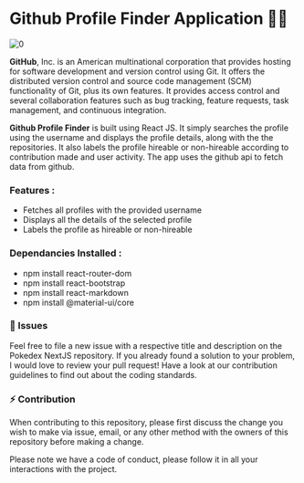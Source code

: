 # Github Profile Finder Application 🐱‍👤

![0](https://user-images.githubusercontent.com/61475220/96919833-f701bb80-14c9-11eb-8eea-1c46ba92b906.jpg)

<b>GitHub</b>, Inc. is an American multinational corporation that provides hosting for software development and version control using Git. It offers the distributed version control and source code management (SCM) functionality of Git, plus its own features. It provides access control and several collaboration features such as bug tracking, feature requests, task management, and continuous integration.

<b>Github Profile Finder</b> is built using React JS. It simply searches the profile using the username and displays the profile details, along with the the repositories. It also labels the profile hireable or non-hireable according to contribution made and user activity. The app uses the github api to fetch data from github.

### Features : 
- Fetches all profiles with the provided username
- Displays all the details of the selected profile
- Labels the profile as hireable or non-hireable

### Dependancies Installed : 
- npm install react-router-dom
- npm install react-bootstrap
- npm install react-markdown
- npm install @material-ui/core

### 🎉 Issues

Feel free to file a new issue with a respective title and description on the Pokedex NextJS repository. If you already found a solution to your problem, I would love to review your pull request! Have a look at our contribution guidelines to find out about the coding standards.

### ⚡ Contribution

When contributing to this repository, please first discuss the change you wish to make via issue, email, or any other method with the owners of this repository before making a change.

Please note we have a code of conduct, please follow it in all your interactions with the project.
